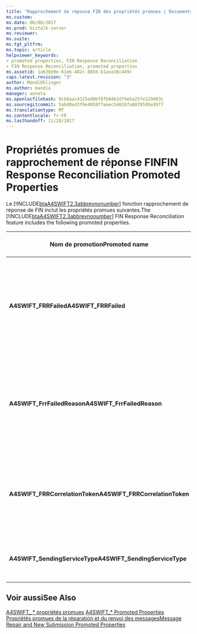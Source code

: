 ```yaml
---
title: "Rapprochement de réponse FIN des propriétés promues | Documents Microsoft"
ms.custom: 
ms.date: 06/08/2017
ms.prod: biztalk-server
ms.reviewer: 
ms.suite: 
ms.tgt_pltfrm: 
ms.topic: article
helpviewer_keywords:
- promoted properties, FIN Response Reconciliation
- FIN Response Reconciliation, promoted properties
ms.assetid: 1a638e9e-61eb-482c-8856-b1aea36c449c
caps.latest.revision: "3"
author: MandiOhlinger
ms.author: mandia
manager: anneta
ms.openlocfilehash: 9cb8aac4325ed0bf8fb0462d79eba25fe129d03c
ms.sourcegitcommit: 5abd0ed3f9e4858ffaaec5481bfa8878595e95f7
ms.translationtype: MT
ms.contentlocale: fr-FR
ms.lasthandoff: 11/28/2017
---
```

# <a name="fin-response-reconciliation-promoted-properties"></a><span data-ttu-id="94925-102">Propriétés promues de rapprochement de réponse FIN</span><span class="sxs-lookup"><span data-stu-id="94925-102">FIN Response Reconciliation Promoted Properties</span></span>
<span data-ttu-id="94925-103">Le [!INCLUDE[btaA4SWIFT2.3abbrevnonumber](../../includes/btaa4swift2-3abbrevnonumber-md.md)] fonction rapprochement de réponse de FIN inclut les propriétés promues suivantes.</span><span class="sxs-lookup"><span data-stu-id="94925-103">The [!INCLUDE[btaA4SWIFT2.3abbrevnonumber](../../includes/btaa4swift2-3abbrevnonumber-md.md)] FIN Response Reconciliation feature includes the following promoted properties.</span></span>  
  
|<span data-ttu-id="94925-104">Nom de promotion</span><span class="sxs-lookup"><span data-stu-id="94925-104">Promoted name</span></span>|<span data-ttu-id="94925-105"> Description</span><span class="sxs-lookup"><span data-stu-id="94925-105">Description</span></span>|<span data-ttu-id="94925-106">Type de données</span><span class="sxs-lookup"><span data-stu-id="94925-106">Data type</span></span>|<span data-ttu-id="94925-107">Plage de valeurs</span><span class="sxs-lookup"><span data-stu-id="94925-107">Value range</span></span>|<span data-ttu-id="94925-108">Exemple d’utilisation</span><span class="sxs-lookup"><span data-stu-id="94925-108">Usage example</span></span>|  
|-------------------|-----------------|---------------|-----------------|-------------------|  
|<span data-ttu-id="94925-109">**A4SWIFT_FRRFailed**</span><span class="sxs-lookup"><span data-stu-id="94925-109">**A4SWIFT_FRRFailed**</span></span>|<span data-ttu-id="94925-110">Cette propriété est promue dans un scénario négatif lors de l’envoi du message principal.</span><span class="sxs-lookup"><span data-stu-id="94925-110">This property is promoted in a negative scenario when sending out the main message.</span></span>|<span data-ttu-id="94925-111">Booléen</span><span class="sxs-lookup"><span data-stu-id="94925-111">Boolean</span></span>|<span data-ttu-id="94925-112">True</span><span class="sxs-lookup"><span data-stu-id="94925-112">True</span></span><br /><br /> <span data-ttu-id="94925-113">False</span><span class="sxs-lookup"><span data-stu-id="94925-113">False</span></span>|<span data-ttu-id="94925-114">Utilisé dans l’expression de filtre d’un port d’envoi FRR pour envoyer un message ayant échoué vers un gestionnaire personnalisé.</span><span class="sxs-lookup"><span data-stu-id="94925-114">Used in the filter expression of an FRR send port to send a failed message to a custom handler.</span></span>|  
|<span data-ttu-id="94925-115">**A4SWIFT_FrrFailedReason**</span><span class="sxs-lookup"><span data-stu-id="94925-115">**A4SWIFT_FrrFailedReason**</span></span>|<span data-ttu-id="94925-116">Indique que le message d’origine n’a pas été correctement traité par SAA/SWIFT.</span><span class="sxs-lookup"><span data-stu-id="94925-116">Indicates that the original message was not successfully processed by SAA/SWIFT.</span></span>|<span data-ttu-id="94925-117">Chaîne</span><span class="sxs-lookup"><span data-stu-id="94925-117">String</span></span>|<span data-ttu-id="94925-118">-   \<NAKErrorCode\></span><span class="sxs-lookup"><span data-stu-id="94925-118">-   \<NAKErrorCode\></span></span><br /><span data-ttu-id="94925-119">-Délai d’attente</span><span class="sxs-lookup"><span data-stu-id="94925-119">-   TimedOut</span></span><br /><span data-ttu-id="94925-120">-TransportError</span><span class="sxs-lookup"><span data-stu-id="94925-120">-   TransportError</span></span><br /><span data-ttu-id="94925-121">-Delayed_NAK</span><span class="sxs-lookup"><span data-stu-id="94925-121">-   Delayed_NAK</span></span><br /><span data-ttu-id="94925-122">-AbortReceived</span><span class="sxs-lookup"><span data-stu-id="94925-122">-   AbortReceived</span></span>|<span data-ttu-id="94925-123">Utilisé dans l’expression de filtre d’un port d’envoi FRR pour envoyer un message ayant échoué vers un gestionnaire personnalisé.</span><span class="sxs-lookup"><span data-stu-id="94925-123">Used in the filter expression of an FRR send port to send a failed message to a custom handler.</span></span>|  
|<span data-ttu-id="94925-124">**A4SWIFT_FRRCorrelationToken**</span><span class="sxs-lookup"><span data-stu-id="94925-124">**A4SWIFT_FRRCorrelationToken**</span></span>|<span data-ttu-id="94925-125">Indique le jeton de corrélation unique de la sortie MT*xxx* message.</span><span class="sxs-lookup"><span data-stu-id="94925-125">Indicates the unique correlation token of the outbound MT*xxx* message.</span></span>|<span data-ttu-id="94925-126">Chaîne</span><span class="sxs-lookup"><span data-stu-id="94925-126">String</span></span>|-|<span data-ttu-id="94925-127">FRR compare cette propriété sur le **MQMD_CorrelID** propriété de contexte de la réponse FIN.</span><span class="sxs-lookup"><span data-stu-id="94925-127">FRR compares this property to the **MQMD_CorrelID** context property of the FIN response.</span></span>|  
|<span data-ttu-id="94925-128">**A4SWIFT_SendingServiceType**</span><span class="sxs-lookup"><span data-stu-id="94925-128">**A4SWIFT_SendingServiceType**</span></span>|<span data-ttu-id="94925-129">Indique le service FRR qui envoie le message.</span><span class="sxs-lookup"><span data-stu-id="94925-129">Indicates the FRR service that sends the message.</span></span>|<span data-ttu-id="94925-130">Chaîne</span><span class="sxs-lookup"><span data-stu-id="94925-130">String</span></span>|<span data-ttu-id="94925-131">A4SWIFT_FrrService</span><span class="sxs-lookup"><span data-stu-id="94925-131">A4SWIFT_FrrService</span></span>|<span data-ttu-id="94925-132">Promue lorsque **A4SWIFT_FRRFailed** est définie sur True.</span><span class="sxs-lookup"><span data-stu-id="94925-132">Promoted when **A4SWIFT_FRRFailed** is set to True.</span></span>|  
  
## <a name="see-also"></a><span data-ttu-id="94925-133">Voir aussi</span><span class="sxs-lookup"><span data-stu-id="94925-133">See Also</span></span>  
 <span data-ttu-id="94925-134">[A4SWIFT_ * propriétés promues](../../adapters-and-accelerators/accelerator-swift/a4swift-promoted-properties.md) </span><span class="sxs-lookup"><span data-stu-id="94925-134">[A4SWIFT_* Promoted Properties](../../adapters-and-accelerators/accelerator-swift/a4swift-promoted-properties.md) </span></span>  
 [<span data-ttu-id="94925-135">Propriétés promues de la réparation et du renvoi des messages</span><span class="sxs-lookup"><span data-stu-id="94925-135">Message Repair and New Submission Promoted Properties</span></span>](../../adapters-and-accelerators/accelerator-swift/message-repair-and-new-submission-promoted-properties.md)